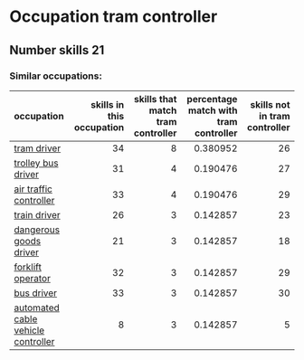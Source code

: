 # Occupation tram controller
## Number skills 21
### Similar occupations:
| occupation                                                                  |   skills in this occupation |   skills that match tram controller |   percentage match with tram controller |   skills not in tram controller |
|:----------------------------------------------------------------------------|----------------------------:|------------------------------------:|----------------------------------------:|--------------------------------:|
| [tram driver](tram_driver.md)                                               |                          34 |                                   8 |                                0.380952 |                              26 |
| [trolley bus driver](trolley_bus_driver.md)                                 |                          31 |                                   4 |                                0.190476 |                              27 |
| [air traffic controller](air_traffic_controller.md)                         |                          33 |                                   4 |                                0.190476 |                              29 |
| [train driver](train_driver.md)                                             |                          26 |                                   3 |                                0.142857 |                              23 |
| [dangerous goods driver](dangerous_goods_driver.md)                         |                          21 |                                   3 |                                0.142857 |                              18 |
| [forklift operator](forklift_operator.md)                                   |                          32 |                                   3 |                                0.142857 |                              29 |
| [bus driver](bus_driver.md)                                                 |                          33 |                                   3 |                                0.142857 |                              30 |
| [automated cable vehicle controller](automated_cable_vehicle_controller.md) |                           8 |                                   3 |                                0.142857 |                               5 |
